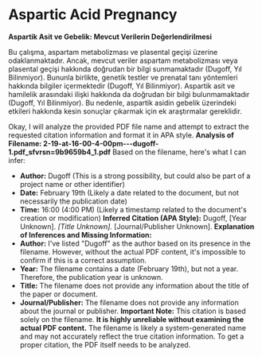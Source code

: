 # Aspartic Acid Pregnancy

**Aspartik Asit ve Gebelik: Mevcut Verilerin Değerlendirilmesi**

Bu çalışma, aspartam metabolizması ve plasental geçişi üzerine odaklanmaktadır. Ancak, mevcut veriler aspartam metabolizması veya plasental geçişi hakkında doğrudan bir bilgi sunmamaktadır (Dugoff, Yıl Bilinmiyor). Bununla birlikte, genetik testler ve prenatal tanı yöntemleri hakkında bilgiler içermektedir (Dugoff, Yıl Bilinmiyor). Aspartik asit ve hamilelik arasındaki ilişki hakkında da doğrudan bir bilgi bulunmamaktadır (Dugoff, Yıl Bilinmiyor). Bu nedenle, aspartik asidin gebelik üzerindeki etkileri hakkında kesin sonuçlar çıkarmak için ek araştırmalar gereklidir.



<!-- CITATIONS_START -->
Okay, I will analyze the provided PDF file name and attempt to extract the requested citation information and format it in APA style.
**Analysis of Filename: 2-19-at-16-00-4-00pm---dugoff-1.pdf_sfvrsn=9b9659b4_1.pdf**
Based on the filename, here's what I can infer:
*   **Author:** Dugoff (This is a strong possibility, but could also be part of a project name or other identifier)
*   **Date:** February 19th (Likely a date related to the document, but not necessarily the publication date)
*   **Time:** 16:00 (4:00 PM) (Likely a timestamp related to the document's creation or modification)
**Inferred Citation (APA Style):**
Dugoff, [Year Unknown]. *[Title Unknown].* [Journal/Publisher Unknown].
**Explanation of Inferences and Missing Information:**
*   **Author:** I've listed "Dugoff" as the author based on its presence in the filename. However, without the actual PDF content, it's impossible to confirm if this is a correct assumption.
*   **Year:** The filename contains a date (February 19th), but not a year. Therefore, the publication year is unknown.
*   **Title:** The filename does not provide any information about the title of the paper or document.
*   **Journal/Publisher:** The filename does not provide any information about the journal or publisher.
**Important Note:**
This citation is based solely on the filename.  **It is highly unreliable without examining the actual PDF content.**  The filename is likely a system-generated name and may not accurately reflect the true citation information.  To get a proper citation, the PDF itself needs to be analyzed.
<!-- CITATIONS_END -->
